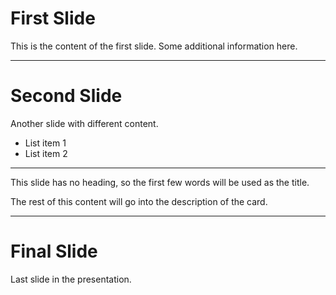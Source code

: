 # First Slide

This is the content of the first slide.
Some additional information here.

---

# Second Slide

Another slide with different content.
- List item 1
- List item 2

---

This slide has no heading, so the first few words will be used as the title.

The rest of this content will go into the description of the card.

---

# Final Slide

Last slide in the presentation.